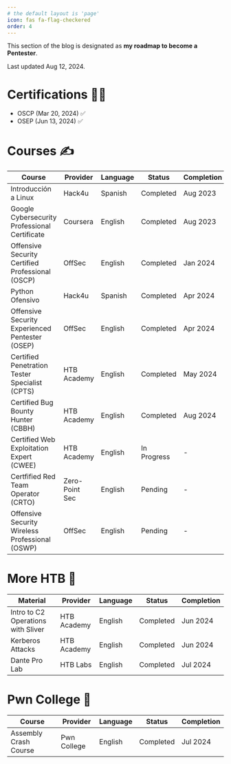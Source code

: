 ```yaml
---
# the default layout is 'page'
icon: fas fa-flag-checkered
order: 4
---
```

This section of the blog is designated as **my roadmap to become a Pentester**.

Last updated Aug 12, 2024.

# Certifications 👨‍🎓

* OSCP (Mar 20, 2024) ✅
* OSEP (Jun 13, 2024) ✅

# Courses ✍️

| Course                                                 | Provider       | Language | Status       | Completion |
|--------------------------------------------------------|----------------|----------|--------------|------------|
| Introducción a Linux                                   | Hack4u         | Spanish  | Completed    | Aug 2023   |
| Google Cybersecurity Professional Certificate          | Coursera       | English  | Completed    | Aug 2023   |
| Offensive Security Certified Professional (OSCP)       | OffSec         | English  | Completed    | Jan 2024   |
| Python Ofensivo                                        | Hack4u         | Spanish  | Completed    | Apr 2024   |
| Offensive Security Experienced Pentester (OSEP)        | OffSec         | English  | Completed    | Apr 2024   |
| Certified Penetration Tester Specialist (CPTS)         | HTB Academy    | English  | Completed    | May 2024   |
| Certified Bug Bounty Hunter (CBBH)                     | HTB Academy    | English  | Completed    | Aug 2024   |
| Certified Web Exploitation Expert (CWEE)               | HTB Academy    | English  | In Progress  | -          |
| Certfified Red Team Operator (CRTO)                    | Zero-Point Sec | English  | Pending      | -          |
| Offensive Security Wireless Professional (OSWP)        | OffSec         | English  | Pending      | -          |

# More HTB 💚

| Material                                               | Provider       | Language | Status       | Completion |
|--------------------------------------------------------|----------------|----------|--------------|------------|
| Intro to C2 Operations with Sliver                     | HTB Academy    | English  | Completed    | Jun 2024   |
| Kerberos Attacks                                       | HTB Academy    | English  | Completed    | Jun 2024   |
| Dante Pro Lab                                          | HTB Labs       | English  | Completed    | Jul 2024   |

# Pwn College 🥷

| Course                                                 | Provider       | Language | Status       | Completion |
|--------------------------------------------------------|----------------|----------|--------------|------------|
| Assembly Crash Course                                  | Pwn College    | English  | Completed    | Jul 2024   |

